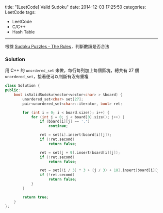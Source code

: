title: "[LeetCode] Valid Sudoku"
date: 2014-12-03 17:25:50
categories: LeetCode
tags:
- LeetCode
- C/C++
- Hash Table
---
根據 [Sudoku Puzzles - The Rules](http://sudoku.com.au/TheRules.aspx)，判斷數讀是否合法

<!-- more -->

### Solution

用 C++ 的 `unordered_set` 來做，每行每列加上每個區塊，總共有 27 個 `unordered_set`，接著便可以判斷有沒有重複

``` c++
class Solution {
public:
    bool isValidSudoku(vector<vector<char> > &board) {
        unordered_set<char> set[27];
        pair<unordered_set<char>::iterator, bool> ret;

        for (int i = 0; i < board.size(); i++) {
            for (int j = 0; j < board[0].size(); j++) {
                if (board[i][j] == '.')
                    continue;

                ret = set[i].insert(board[i][j]);
                if (!ret.second)
                    return false;

                ret = set[j + 9].insert(board[i][j]);
                if (!ret.second)
                    return false;

                ret = set[(i / 3) * 3 + (j / 3) + 18].insert(board[i][j]);
                if (!ret.second)
                    return false;
            }
        }

        return true;
    }
};
```

